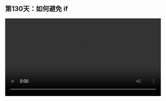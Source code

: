 ## 第130天：如何避免 if

<video width="100%" controls controlslist="nodownload nofullscreen noremoteplayback" disablePictureInPicture>
  <source src="https://api.keepwork.com/ts-storage/siteFiles/19604/raw#1610109548271session130 如何避免if.webm" type="video/webm">
  <source src="https://api.keepwork.com/ts-storage/siteFiles/19605/raw#1610109571378session130 如何避免if_small.mp4" type="video/mp4" />
   
  你的浏览器不支持播放
</video>
<style>
video::-webkit-media-controls-fullscreen-button {
    display: none;
}
</style>

### 字幕
if函数在计算机语言中十分的常见，但是它也会破坏代码的可读性。在自然语言中，例如我们在用中文讲课或写文章时，我们很少用：如果怎么样，那么怎么样。即使我们平时说话时使用了`如果`，在如果和那么之间的文字也不会很长，也很少出现嵌套的情况。同样的原则对于计算机语言同样适用，**我们应该尽可能的让我们的代码看上去是顺序执行的。**

初级程序员的代码到处都是冗长和嵌套的if函数。下面我们介绍一些**降低if函数复杂度的方法**。
- **第一种方法是将then和end之间的代码放到一个新的函数中。**
- **第二种方法是将各种输入和输出都放入一个table表中。**

下面我们来看一个例子。首先我们先将then和end之间的代码放到一个函数中。这里我们需要创建三个新函数，它们分别是`a_is_hello, a_is_world, a_is_others`，分别对应了之前if，end中间的代码。在实际使用中，这里面的代码可能是很多行的。 

```lua
local function a_is_hello()
   log("a是hello")
end
local function a_is_world()
   log("a是world")
end
local function a_is_others()
   log("a不是hello, 也不是world")
end
```
然后我们会创建一个table，比如叫wordtable，它建立了多个字符串和函数之间的对应关系，也就是字符串hello到a_is_hello这个函数的映射；以及字符串world到a_is_world函数的映射。如下面所示：

```lua
local function a_is_hello()
   log("a是hello")
end
local function a_is_world()
   log("a是world")
end
local function a_is_others()
   log("a不是hello, 也不是world")
end

local wordtable = {
   hello = a_is_hello,
   world = a_is_world,
}

function testword2(a)
     local result = wordtable[a] or a_is_others
     result()
end
```

这时我们再定义一个testword2函数，此时我们就可以避免出现if和end，这样来写：我们将对条件的判断改为对table对象的查询。那么如果没有查询到的话，我们则返回`a_is_others`变量。此时result是一个函数变量，我们用`result()`调用这个函数。 

现在我们来测试一下。
```lua
local function a_is_hello()
   log("a是hello")
end
local function a_is_world()
   log("a是world")
end
local function a_is_others()
   log("a不是hello, 也不是world")
end

local wordtable = {
   hello = a_is_hello,
   world = a_is_world,
}

function testword2(a)
     local result = wordtable[a] or a_is_others
     result()
end
testword2("hello")
testword2("world")
testword2("xxx")
```
调用testword2函数三次。第一次的输入为hello，第二次的输入为world，第三次的输入为xxx。运行一下，可以看到输出同样是这三个。通过这样的方法，我们避免了使用if函数。
 
```@BigFile
bigFile:
  src: 'https://api.keepwork.com/storage/v0/siteFiles/2431/raw#image.png'
  ext: png
  filename: image.png
  size: '178457'
  unit: px
  width: 500
  alignment: left

```